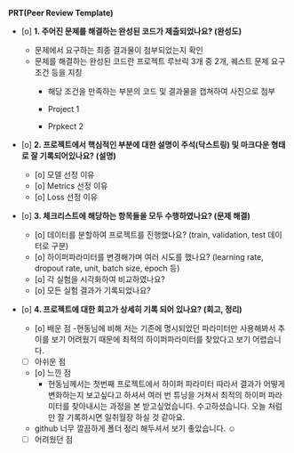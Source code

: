 **PRT(Peer Review Template)**

- [o]  **1. 주어진 문제를 해결하는 완성된 코드가 제출되었나요? (완성도)**
    - 문제에서 요구하는 최종 결과물이 첨부되었는지 확인
    - 문제를 해결하는 완성된 코드란 프로젝트 루브릭 3개 중 2개, 
    퀘스트 문제 요구조건 등을 지칭
        - 해당 조건을 만족하는 부분의 코드 및 결과물을 캡쳐하여 사진으로 첨부
        - Project 1
          
        - Prpkect 2
  

- [o]  **2. 프로젝트에서 핵심적인 부분에 대한 설명이 주석(닥스트링) 및 마크다운 형태로 잘 기록되어있나요? (설명)**
    - [o]  모델 선정 이유
    - [o]  Metrics 선정 이유
    - [o]  Loss 선정 이유

- [o]  **3. 체크리스트에 해당하는 항목들을 모두 수행하였나요? (문제 해결)**
    - [o]  데이터를 분할하여 프로젝트를 진행했나요? (train, validation, test 데이터로 구분)
    - [o]  하이퍼파라미터를 변경해가며 여러 시도를 했나요? (learning rate, dropout rate, unit, batch size, epoch 등)
    - [o]  각 실험을 시각화하여 비교하였나요?
    - [o]  모든 실험 결과가 기록되었나요?

- [o]  **4. 프로젝트에 대한 회고가 상세히 기록 되어 있나요? (회고, 정리)**
    - [o]  배운 점
      -현동님에 비해 저는 기존에 명시되었던 파라미터만 사용해봐서 추이를 보기 어려웠기 때문에 최적의 하이퍼파라미터를 찾았다고 보기 어렵습니다. 
    - [ ]  아쉬운 점
    - [o]  느낀 점
      - 현동님께서는 첫번째 프로젝트에서 하이퍼 파라미터 따라서 결과가 어떻게 변화하는지 보고싶다고 하셔서 여러 번 튜닝을 거쳐서 최적의 하이퍼 파라미터를 찾아내시는 과정을 본 받고싶었습니다. 수고하셨습니다. 오늘 처럼만 잘 기록하시면 일취월장 하실 것 같아요.
    - github 너무 깔끔하게 폴더 정리 해두셔서 보기 좋았습니다. ☺️
    - [ ]  어려웠던 점
